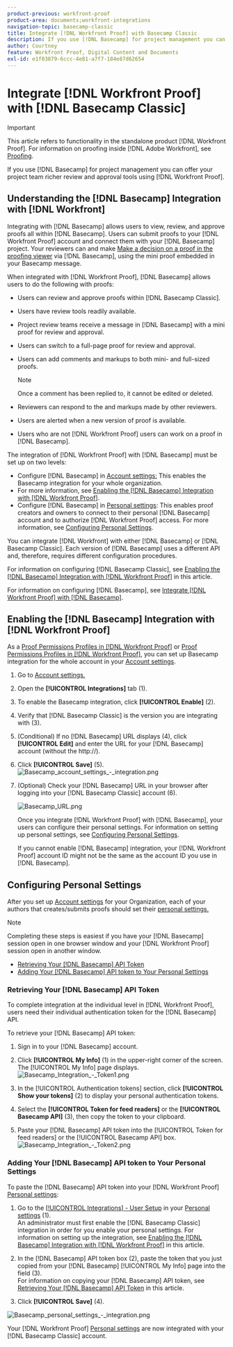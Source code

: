 ```yaml
---
product-previous: workfront-proof
product-area: documents;workfront-integrations
navigation-topic: basecamp-classic
title: Integrate [!DNL Workfront Proof] with Basecamp Classic
description: If you use [!DNL Basecamp] for project management you can offer your project team richer review and approval tools using [!DNL Workfront Proof].
author: Courtney
feature: Workfront Proof, Digital Content and Documents
exl-id: e1f03079-6ccc-4e81-a7f7-184e87d62654
---
```

# Integrate [!DNL Workfront Proof] with [!DNL Basecamp Classic]

>[!IMPORTANT]
>
>This article refers to functionality in the standalone product [!DNL Workfront Proof]. For information on proofing inside [!DNL Adobe Workfront], see [Proofing](../../../review-and-approve-work/proofing/proofing.md).

If you use [!DNL Basecamp] for project management you can offer your project team richer review and approval tools using [!DNL Workfront Proof].

## Understanding the [!DNL Basecamp] Integration with [!DNL Workfront]

Integrating with [!DNL Basecamp] allows users to view, review, and approve proofs all within [!DNL Basecamp]. Users can submit proofs to your [!DNL Workfront Proof] account and connect them with your [!DNL Basecamp] project. Your reviewers can  and make [Make a decision on a proof in the proofing viewer](../../../review-and-approve-work/proofing/reviewing-proofs-within-workfront/make-a-decision-on-a-proof/make-decisions-on-proof.md) via [!DNL Basecamp], using the mini proof embedded in your Basecamp message.

When integrated with [!DNL Workfront Proof], [!DNL Basecamp] allows users to do the following with proofs:

* Users can review and approve proofs within [!DNL Basecamp Classic].
* Users have review tools readily available.
* Project review teams receive a message in [!DNL Basecamp] with a mini proof for review and approval.
* Users can switch to a full-page proof for review and approval.
* Users can add comments and markups to both mini- and full-sized proofs.

   >[!NOTE]
   >
   >Once a comment has been replied to, it cannot be edited or deleted.

* Reviewers can respond to the and markups made by other reviewers.
* Users are alerted when a new version of proof is available.
* Users who are not [!DNL Workfront Proof] users can work on a proof in [!DNL Basecamp].

The integration of [!DNL Workfront Proof] with [!DNL Basecamp] must be set up on two levels:

* Configure [!DNL Basecamp] in [Account settings:](https://support.workfront.com/hc/en-us/sections/115000912147-Account-settings) This enables the Basecamp integration for your whole organization.
* For more information, see [Enabling the [!DNL Basecamp] Integration with [!DNL Workfront Proof]](#enabling-the-basecamp-integration-with-workfront-proof).
* Configure [!DNL Basecamp] in [Personal settings](https://support.workfront.com/hc/en-us/sections/115000921168-Personal-settings): This enables proof creators and owners to connect to their personal [!DNL Basecamp] account and to authorize [!DNL Workfront Proof] access. For more information, see [Configuring Personal Settings](#configuring-personal-settings).

You can integrate [!DNL Workfront] with either [!DNL Basecamp] or [!DNL Basecamp Classic]. Each version of [!DNL Basecamp] uses a different API and, therefore, requires different configuration procedures.

For information on configuring [!DNL Basecamp Classic], see [Enabling the [!DNL Basecamp] Integration with [!DNL Workfront Proof]](#enabling-the-basecamp-integration-with-workfront-proof) in this article.

For information on configuring [!DNL Basecamp], see [Integrate [!DNL Workfront Proof] with [!DNL Basecamp]](../../../workfront-proof/wp-integrations/basecamp/integrate-workfront-proof-with-basecamp.md).

## Enabling the [!DNL Basecamp] Integration with [!DNL Workfront Proof]

As a [Proof Permissions Profiles in [!DNL Workfront Proof]](../../../workfront-proof/wp-acct-admin/account-settings/proof-perm-profiles-in-wp.md) or [Proof Permissions Profiles in [!DNL Workfront Proof]](../../../workfront-proof/wp-acct-admin/account-settings/proof-perm-profiles-in-wp.md), you can set up Basecamp integration for the whole account in your [Account settings](https://support.workfront.com/hc/en-us/sections/115000912147-Account-settings).

1. Go to [Account settings.](https://support.workfront.com/hc/en-us/sections/115000912147-Account-settings)
1. Open the **[!UICONTROL Integrations]** tab (1).
1. To enable the Basecamp integration, click **[!UICONTROL Enable]** (2).
1. Verify that [!DNL Basecamp Classic] is the version you are integrating with (3).
1. (Conditional) If no [!DNL Basecamp] URL displays (4), click **[!UICONTROL Edit]** and enter the URL for your [!DNL Basecamp] account (without the http://).
1. Click **[!UICONTROL Save]** (5).\
   ![Basecamp_account_settings_-_integration.png](assets/basecamp-account-settings---integration-350x192.png)

1. (Optional) Check your [!DNL Basecamp] URL in your browser after logging into your [!DNL Basecamp Classic] account (6).

   ![Basecamp_URL.png](assets/basecamp-url-350x75.png)

   Once you integrate [!DNL Workfront Proof] with [!DNL Basecamp], your users can configure their personal settings. For information on setting up personal settings, see [Configuring Personal Settings](#configuring-personal-settings).

    If you cannot enable [!DNL Basecamp] integration, your [!DNL Workfront Proof] account ID might not be the same as the account ID you use in [!DNL Basecamp].

## Configuring Personal Settings

After you set up [Account settings](https://support.workfront.com/hc/en-us/sections/115000912147-Account-settings) for your Organization, each of your authors that creates/submits proofs should set their  [personal settings.](https://support.workfront.com/hc/en-us/sections/115000921168-Personal-settings)

>[!NOTE]
>
>Completing these steps is easiest if you have your [!DNL Basecamp] session open in one browser window and your [!DNL Workfront Proof] session open in another window.

* [Retrieving Your [!DNL Basecamp] API Token](#retrieving-your-basecamp-api-token)
* [Adding Your [!DNL Basecamp] API token to Your Personal Settings](#adding-your-basecamp-api-token-to-your-personal-settings)

### Retrieving Your [!DNL Basecamp] API Token 

To complete integration at the individual level in [!DNL Workfront Proof], users need their individual authentication token for the [!DNL Basecamp] API.

To retrieve your [!DNL Basecamp] API token:

1. Sign in to your [!DNL Basecamp] account.
1. Click **[!UICONTROL My Info]** (1) in the upper-right corner of the screen.\
   The [!UICONTROL My Info] page displays.\
   ![Basecamp_Integration_-_Token1.png](assets/basecamp-integration---token1-350x334.png)

1. In the [!UICONTROL Authentication tokens] section, click **[!UICONTROL Show your tokens]** (2) to display your personal authentication tokens.
1. Select the **[!UICONTROL Token for feed readers]** or the **[!UICONTROL Basecamp API]** (3), then copy the token to your clipboard.

1. Paste your [!DNL Basecamp] API token into the [!UICONTROL Token for feed readers] or the [!UICONTROL Basecamp API] box.\
   ![Basecamp_Integration_-_Token2.png](assets/basecamp-integration---token2-350x178.png)

### Adding Your [!DNL Basecamp] API token to Your Personal Settings  

To paste the [!DNL Basecamp] API token into your [!DNL Workfront Proof] [Personal settings](https://support.workfront.com/hc/en-us/sections/115000921168-Personal-settings):

1. Go to the [[!UICONTROL Integrations] - User Setup](../../../workfront-proof/wp-getstarted/personal-settings/integrations-user-setup.md) in your [Personal settings](https://support.workfront.com/hc/en-us/sections/115000921168-Personal-settings) (1).\
   An administrator must first enable the [!DNL Basecamp Classic] integration in order for you enable your personal settings. For information on setting up the integration, see [Enabling the [!DNL Basecamp] Integration with [!DNL Workfront Proof]](#enabling-the-basecamp-integration-with-workfront-proof) in this article.

1. In the [!DNL Basecamp] API token box (2), paste the token that you just copied from your [!DNL Basecamp] [!UICONTROL My Info] page into the field (3).\
   For information on copying your [!DNL Basecamp] API token, see [Retrieving Your [!DNL Basecamp] API Token](#retrieving-your-basecamp-api-token) in this article.

1. Click **[!UICONTROL Save]** (4).

![Basecamp_personal_settings_-_integration.png](assets/basecamp-personal-settings---integration-350x250.png)

Your [!DNL Workfront Proof] [Personal settings](https://support.workfront.com/hc/en-us/sections/115000921168-Personal-settings) are now integrated with your [!DNL Basecamp Classic] account.
